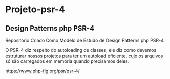 # Projeto-psr-4

## Design Patterns php PSR-4 

Repositório Criado Como Modelo de Estudo de Design Patterns php PSR-4.

O PSR-4 diz respeito do autoloading de classes, ele diz como devemos estruturar nossos projetos para ter um autoload eficiente, cujo os arquivos só são carregados em memória quando precisamos deles.

https://www.php-fig.org/psr/psr-4/

